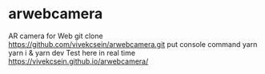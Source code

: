 # arwebcamera
AR camera for Web
git clone https://github.com/vivekcsein/arwebcamera.git
put console command yarn
yarn i & yarn dev
Test here in real time
https://vivekcsein.github.io/arwebcamera/
